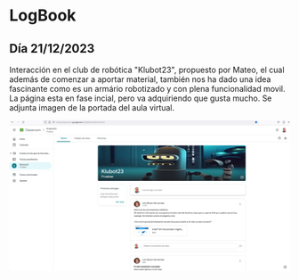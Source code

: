 # LogBook 
## Día 21/12/2023

Interacción en el club de robótica "Klubot23", propuesto por Mateo, el cual además de comenzar a aportar material, también nos ha dado una idea fascinante como es un armário robotizado y con plena funcionalidad movil. La página esta en fase incial, pero va adquiriendo que gusta mucho. Se adjunta imagen de la portada del aula virtual.

![Taller robótica](Images/01.png) 